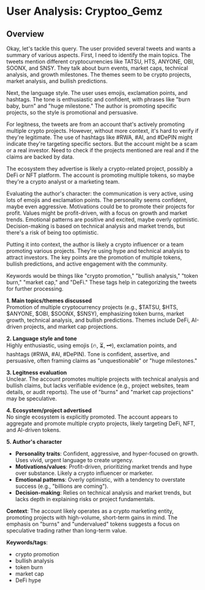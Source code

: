 # User Analysis: Cryptoo_Gemz

## Overview

<think>
Okay, let's tackle this query. The user provided several tweets and wants a summary of various aspects. First, I need to identify the main topics. The tweets mention different cryptocurrencies like TATSU, HTS, ANYONE, OBI, SOONX, and SNSY. They talk about burn events, market caps, technical analysis, and growth milestones. The themes seem to be crypto projects, market analysis, and bullish predictions.

Next, the language style. The user uses emojis, exclamation points, and hashtags. The tone is enthusiastic and confident, with phrases like "burn baby, burn" and "huge milestone." The author is promoting specific projects, so the style is promotional and persuasive.

For legitness, the tweets are from an account that's actively promoting multiple crypto projects. However, without more context, it's hard to verify if they're legitimate. The use of hashtags like #RWA, #AI, and #DePIN might indicate they're targeting specific sectors. But the account might be a scam or a real investor. Need to check if the projects mentioned are real and if the claims are backed by data.

The ecosystem they advertise is likely a crypto-related project, possibly a DeFi or NFT platform. The account is promoting multiple tokens, so maybe they're a crypto analyst or a marketing team.

Evaluating the author's character: the communication is very active, using lots of emojis and exclamation points. The personality seems confident, maybe even aggressive. Motivations could be to promote their projects for profit. Values might be profit-driven, with a focus on growth and market trends. Emotional patterns are positive and excited, maybe overly optimistic. Decision-making is based on technical analysis and market trends, but there's a risk of being too optimistic.

Putting it into context, the author is likely a crypto influencer or a team promoting various projects. They're using hype and technical analysis to attract investors. The key points are the promotion of multiple tokens, bullish predictions, and active engagement with the community.

Keywords would be things like "crypto promotion," "bullish analysis," "token burn," "market cap," and "DeFi." These tags help in categorizing the tweets for further processing.
</think>

**1. Main topics/themes discussed**  
Promotion of multiple cryptocurrency projects (e.g., $TATSU, $HTS, $ANYONE, $OBI, $SOONX, $SNSY), emphasizing token burns, market growth, technical analysis, and bullish predictions. Themes include DeFi, AI-driven projects, and market cap projections.  

**2. Language style and tone**  
Highly enthusiastic, using emojis (🔥, ⏳, 🗝️), exclamation points, and hashtags (#RWA, #AI, #DePIN). Tone is confident, assertive, and persuasive, often framing claims as "unquestionable" or "huge milestones."  

**3. Legitness evaluation**  
Unclear. The account promotes multiple projects with technical analysis and bullish claims, but lacks verifiable evidence (e.g., project websites, team details, or audit reports). The use of "burns" and "market cap projections" may be speculative.  

**4. Ecosystem/project advertised**  
No single ecosystem is explicitly promoted. The account appears to aggregate and promote multiple crypto projects, likely targeting DeFi, NFT, and AI-driven tokens.  

**5. Author's character**  
- **Personality traits**: Confident, aggressive, and hyper-focused on growth. Uses vivid, urgent language to create urgency.  
- **Motivations/values**: Profit-driven, prioritizing market trends and hype over substance. Likely a crypto influencer or marketer.  
- **Emotional patterns**: Overly optimistic, with a tendency to overstate success (e.g., "billions are coming").  
- **Decision-making**: Relies on technical analysis and market trends, but lacks depth in explaining risks or project fundamentals.  

**Context**: The account likely operates as a crypto marketing entity, promoting projects with high-volume, short-term gains in mind. The emphasis on "burns" and "undervalued" tokens suggests a focus on speculative trading rather than long-term value.  

**Keywords/tags**:  
- crypto promotion  
- bullish analysis  
- token burn  
- market cap  
- DeFi hype
